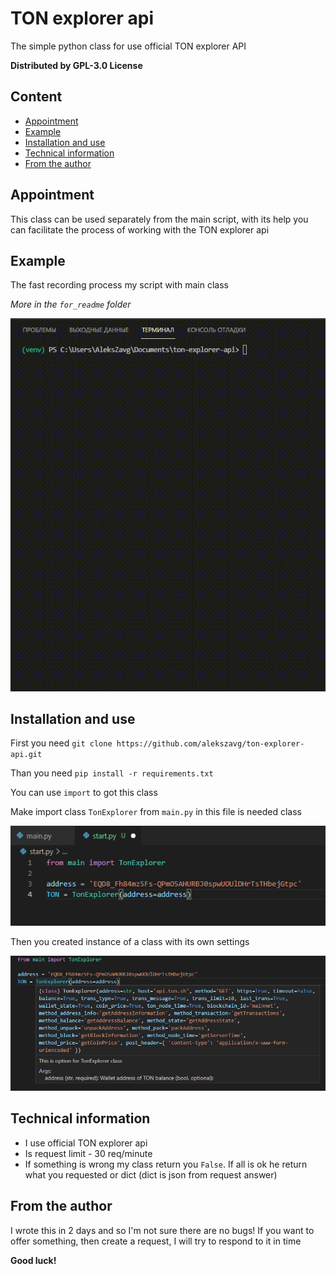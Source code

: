 # TON explorer api
The simple python class for use official TON explorer API

**Distributed by GPL-3.0 License**
## Content
- [Appointment](#Appointment)
- [Example](#Example)
- [Installation and use](#Installation-and-use)
- [Technical information](#Technical-information)
- [From the author](#From-the-author)

## Appointment
This class can be used separately from the main script, with its help you can facilitate the process of working with the TON explorer api

## Example
The fast recording process my script with main class

*More in the `for_readme` folder*

![example](https://github.com/alekszavg/ton-explorer-api/blob/main/for_readme/bandicam-2022-01-06-14-42-05-357.gif)

## Installation and use
First you need `git clone https://github.com/alekszavg/ton-explorer-api.git`

Than you need `pip install -r requirements.txt`

You can use `import` to got this class 

Make import class `TonExplorer` from `main.py` in this file is needed class

![how-use](https://github.com/alekszavg/ton-explorer-api/blob/main/for_readme/2022-01-06%2015-10-29%20Скриншот%20экрана.png)

Then you created instance of a class with its own settings

![settings](https://github.com/alekszavg/ton-explorer-api/blob/main/for_readme/2022-01-06%2015-16-47%20Скриншот%20экрана.png)

## Technical information
+ I use official TON explorer api
+ Is request limit - 30 req/minute
+ If something is wrong my class return you `False`. If all is ok he return what you requested or dict (dict is json from request answer)

## From the author
I wrote this in 2 days and so I'm not sure there are no bugs! If you want to offer something, then create a request, I will try to respond to it in time

**Good luck!**

